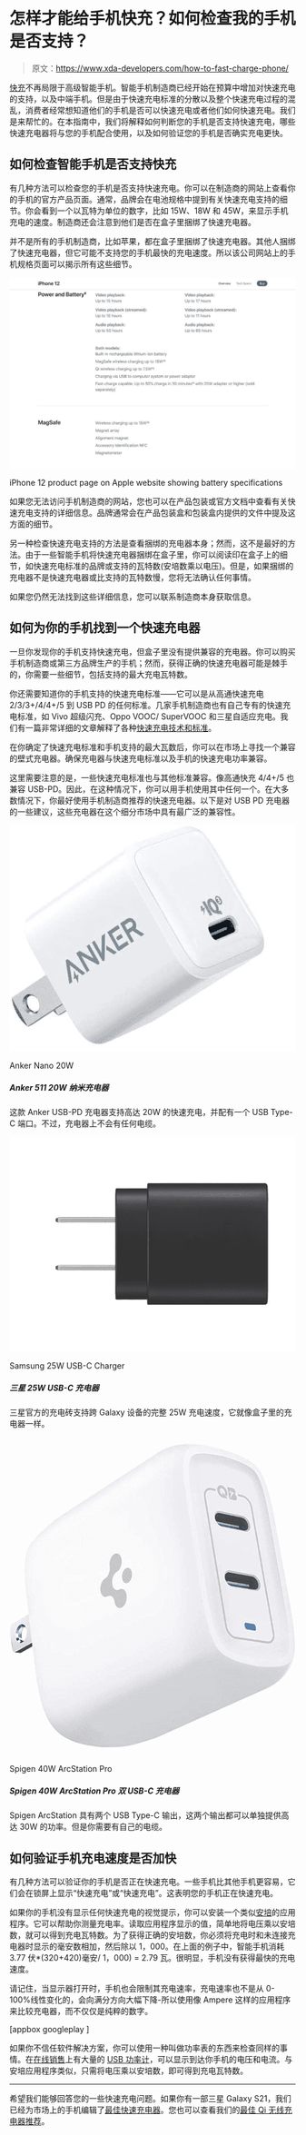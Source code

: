 # 怎样才能给手机快充？如何检查我的手机是否支持？

> 原文：<https://www.xda-developers.com/how-to-fast-charge-phone/>

[快充](https://www.xda-developers.com/how-does-fast-charging-work/)不再局限于高级智能手机。智能手机制造商已经开始在预算中增加对快速充电的支持，以及中端手机。但是由于快速充电标准的分散以及整个快速充电过程的混乱，消费者经常想知道他们的手机是否可以快速充电或者他们如何快速充电。我们是来帮忙的。在本指南中，我们将解释如何判断您的手机是否支持快速充电，哪些快速充电器将与您的手机配合使用，以及如何验证您的手机是否确实充电更快。

## 如何检查智能手机是否支持快充

有几种方法可以检查您的手机是否支持快速充电。你可以在制造商的网站上查看你的手机的官方产品页面。通常，品牌会在电池规格中提到有关快速充电支持的细节。你会看到一个以瓦特为单位的数字，比如 15W、18W 和 45W，来显示手机充电的速度。制造商还会注意到他们是否在盒子里捆绑了快速充电器。

并不是所有的手机制造商，比如苹果，都在盒子里捆绑了快速充电器。其他人捆绑了快速充电器，但它可能不支持您的手机最快的充电速度。所以该公司网站上的手机规格页面可以揭示所有这些细节。

 <picture>![Apple iPhone 12 battery specifications](img/ca510975d499134748b16a649c1af5a8.png)</picture> 

iPhone 12 product page on Apple website showing battery specifications

如果您无法访问手机制造商的网站，您也可以在产品包装或官方文档中查看有关快速充电支持的详细信息。品牌通常会在产品包装盒和包装盒内提供的文件中提及这方面的细节。

另一种检查快速充电支持的方法是查看捆绑的充电器本身；然而，这不是最好的方法。由于一些智能手机将快速充电器捆绑在盒子里，你可以阅读印在盒子上的细节，如快速充电标准的品牌或支持的瓦特数(安培数乘以电压)。但是，如果捆绑的充电器不是快速充电器或比支持的瓦特数慢，您将无法确认任何事情。

如果您仍然无法找到这些详细信息，您可以联系制造商本身获取信息。

## 如何为你的手机找到一个快速充电器

一旦你发现你的手机支持快速充电，但盒子里没有提供兼容的充电器。你可以购买手机制造商或第三方品牌生产的手机；然而，获得正确的快速充电器可能是棘手的，你需要一些细节，包括支持的最大充电瓦特数。

你还需要知道你的手机支持的快速充电标准——它可以是从高通快速充电 2/3/3+/4/4+/5 到 USB PD 的任何标准。几家手机制造商也有自己专有的快速充电标准，如 Vivo 超级闪充、Oppo VOOC/ SuperVOOC 和三星自适应充电。我们有一篇非常详细的文章解释了各种[快速充电技术和标准](https://www.xda-developers.com/how-does-fast-charging-work/)。

在你确定了快速充电标准和手机支持的最大瓦数后，你可以在市场上寻找一个兼容的壁式充电器。确保充电器与快速充电标准以及手机的快速充电功率兼容。

这里需要注意的是，一些快速充电标准也与其他标准兼容。像高通快充 4/4+/5 也兼容 USB-PD。因此，在这种情况下，你可以用手机使用其中任何一个。在大多数情况下，你最好使用手机制造商推荐的快速充电器。以下是对 USB PD 充电器的一些建议，这些充电器在这个细分市场中具有最广泛的兼容性。

 <picture>![This Anker USB-PD charger supports up to 20W fast charging and comes with a single USB Type-C port. You won’t get any cable with the charger though.](img/37c5dc217d46d109791fe246bf802ecf.png)</picture> 

Anker Nano 20W

##### Anker 511 20W 纳米充电器

这款 Anker USB-PD 充电器支持高达 20W 的快速充电，并配有一个 USB Type-C 端口。不过，充电器上不会有任何电缆。

 <picture>![You can't go wrong with Samsung's official charging brick. It supports the full 25W charging speeds that are offered across the board on all Galaxy S21 devices, and it will even work great with the iPhone 12 series!](img/1ae2168e00b40519d654780b665f5029.png)</picture> 

Samsung 25W USB-C Charger

##### 三星 25W USB-C 充电器

三星官方的充电砖支持跨 Galaxy 设备的完整 25W 充电速度，它就像盒子里的充电器一样。

 <picture>![The Spigen ArcStation features two USB Type-C outputs, both of which can individually offer up to 30W power. But you’ll need to get your own cables.](img/671973863eb3a66ecadae0177070ffa9.png)</picture> 

Spigen 40W ArcStation Pro

##### Spigen 40W ArcStation Pro 双 USB-C 充电器

Spigen ArcStation 具有两个 USB Type-C 输出，这两个输出都可以单独提供高达 30W 的功率。但是你需要有自己的电缆。

## 如何验证手机充电速度是否加快

有几种方法可以验证你的手机是否正在快速充电。一些手机比其他手机更容易，它们会在锁屏上显示“快速充电”或“快速充电”。这表明您的手机正在快速充电。

如果你的手机没有显示任何快速充电的视觉提示，你可以安装一个类似[安培](https://play.google.com/store/apps/details?id=com.gombosdev.ampere&hl=en_GB)的应用程序。它可以帮助你测量充电率。读取应用程序显示的值，简单地将电压乘以安培数，就可以得到充电瓦特数。为了获得正确的安培数，你必须将充电时和未连接充电器时显示的毫安数相加，然后除以 1，000。在上面的例子中，智能手机消耗 3.77 伏*(320+420)毫安/ 1，000) = 2.79 瓦。很明显，手机没有获得最快的充电速度。

请记住，当显示器打开时，手机也会限制其充电速率，充电速率也不是从 0-100%线性变化的，会向满分方向大幅下降-所以使用像 Ampere 这样的应用程序来比较充电器，而不仅仅是纯粹的数字。

[appbox googleplay ]

如果你不信任软件解决方案，你可以使用一种叫做功率表的东西来检查同样的事情。在[在线销售](https://www.amazon.com/PowerJive-Voltage-Multimeter-chargers-capacity/dp/B013FANC9W/?tag=xda-2ptg5tl-20&ascsubtag=UUxdaUeUpU2753&asc_refurl=https%3A%2F%2Fwww.xda-developers.com%2Fhow-to-fast-charge-phone%2F&asc_campaign=Evergreen)上有大量的 [USB 功率计](https://www.amazon.com/Plugable-Voltage-Amperage-MacBook-Spectre/dp/B01NAWYSVK/?tag=xda-2ptg5tl-20&ascsubtag=UUxdaUeUpU2753&asc_refurl=https%3A%2F%2Fwww.xda-developers.com%2Fhow-to-fast-charge-phone%2F&asc_campaign=Evergreen)，可以显示到达你手机的电压和电流。与安培应用程序类似，只需将电压乘以安培数，即可得到充电瓦特数。

* * *

希望我们能够回答您的一些快速充电问题。如果你有一部三星 Galaxy S21，我们已经为市场上的手机编辑了[最佳快速充电器](https://www.xda-developers.com/best-galaxy-s21-fast-chargers/)。您也可以查看我们的[最佳 Qi 无线充电器推荐](https://www.xda-developers.com/best-qi-wireless-charger/)。